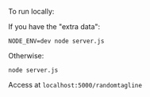 To run locally:

If you have the "extra data":

`NODE_ENV=dev node server.js`

Otherwise:

`node server.js`

Access at `localhost:5000/randomtagline`
